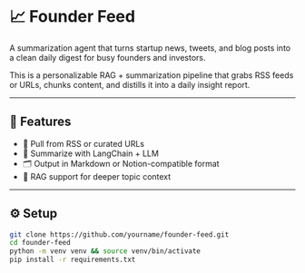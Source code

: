 # 📈 Founder Feed

A summarization agent that turns startup news, tweets, and blog posts into a clean daily digest for busy founders and investors.

This is a personalizable RAG + summarization pipeline that grabs RSS feeds or URLs, chunks content, and distills it into a daily insight report.

---

## 🔧 Features

- 📰 Pull from RSS or curated URLs
- 🧠 Summarize with LangChain + LLM
- 🗂️ Output in Markdown or Notion-compatible format
- 🧩 RAG support for deeper topic context

---

## ⚙️ Setup

```bash
git clone https://github.com/yourname/founder-feed.git
cd founder-feed
python -m venv venv && source venv/bin/activate
pip install -r requirements.txt
